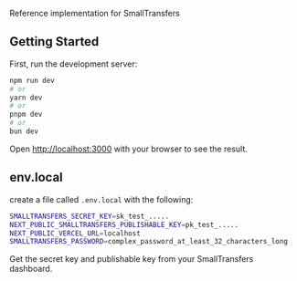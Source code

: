 Reference implementation for SmallTransfers

## Getting Started

First, run the development server:

```bash
npm run dev
# or
yarn dev
# or
pnpm dev
# or
bun dev
```

Open [http://localhost:3000](http://localhost:3000) with your browser to see the result.

## env.local

create a file called `.env.local` with the following:

```bash
SMALLTRANSFERS_SECRET_KEY=sk_test_.....
NEXT_PUBLIC_SMALLTRANSFERS_PUBLISHABLE_KEY=pk_test_.....
NEXT_PUBLIC_VERCEL_URL=localhost
SMALLTRANSFERS_PASSWORD=complex_password_at_least_32_characters_long
```

Get the secret key and publishable key from your SmallTransfers dashboard.
